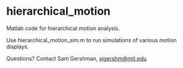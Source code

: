 hierarchical_motion
===========

Matlab code for hierarchical motion analysis.

Use hierarchical_motion_sim.m to run simulations of various motion displays.

Questions?
Contact Sam Gershman, sjgershm@mit.edu
